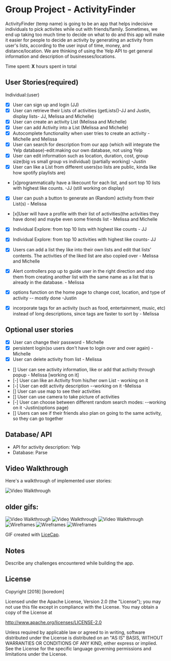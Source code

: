 # Group Project - ActivityFinder

ActivityFinder (temp name) is going to be an app  that helps indecisive individuals to pick activites while out with friends/family. Sometimes, we end up taking too much time to decide on what to do and this app will make it easier for people to decide an activity by generating an activity from user's lists, according to the user input of time, money, and distance/location. We are thinking of using the Yelp API to get general information and description of businesses/locations.

Time spent: **X** hours spent in total

## User Stories(required)
Individual:(user)
- [x] User can sign up and login (JJ)
- [x] User can retrieve their Lists of activities (getLists()-JJ and Justin, display lists- JJ, Melissa and Michelle)
- [x] User can create an activity List (Melissa and Michelle)
- [x] User can add Activity into a List (Melissa and Michelle)
- [x] Autocomplete functionality when user tries to create an activity - Michelle and Melissa
- [x] User can search for description from our app (which will integrate the Yelp database)-edit:making our own database, not using Yelp
- [x] User can edit information such as location, duration, cost, group size(big vs small group vs individual) (partially working) -Justin
- [x] User can like a List from different users(so lists are public, kinda like how spotify playlists are)
- [x]programmatically have a likecount for each list, and sort top 10 lists with highest like counts. -JJ (still working on display)
- [x] User can push a button to generate an (Random) activity from their List(s) - Melissa
- [x]User will have a profile with their list of activities(the activities they have done) and maybe even some friends list - Melissa and Michelle
- [x] Individual Explore: from top 10 lists with highest like counts - JJ
- [x] Individual Explore: from top 10 activities with highest like counts- JJ
- [x] Users can add a list they like into their own lists and edit that lists' contents. The activities of the liked list are also copied over - Melissa and Michelle
- [x] Alert controllers pop up to guide user in the right direction and stop them from creating another list with the same name as a list that is already in the database. - Melissa
- [x] options function on the home page to change cost, location, and type of activity -- mostly done -Justin 
- [x] incorporate tags for an activity (such as food, entertainment, music, etc) instead of long descriptions, since tags are faster to sort by - Melissa



## Optional user stories
- [x] User can change their password - Michelle
- [x] persistent login(so users don't have to login over and over again) - Michelle
- [x] User can delete activity from list - Melissa
- [] User can see activity information, like or add that activity through popup - Melissa [working on it]
- [-] User can like an Activity from his/her own List - working on it
- [-] User can edit activity description --working on it -Melissa
- [] User can use map to see their activities
- [] User can use camera to take picture of activities
- [-] User can choose between different random search modes: --working on it -Justin(options page)
- [] Users can see if their friends also plan on going to the same activity, so they can go together

## Database/ API
- API for activity description: Yelp
- Database: Parse


## Video Walkthrough

Here's a walkthrough of implemented user stories:


<img src='https://imgur.com/A6AihUh.gif' title='Video Walkthrough' width='' alt='Video Walkthrough' />





## older gifs:

<img src='https://i.imgur.com/CxcLl2k.gif' title='Video Walkthrough' width='' alt='Video Walkthrough' />

<img src='https://imgur.com/IpnmRZz.gif' title='Video Walkthrough' width='' alt='Video Walkthrough' />

<img src='https://imgur.com/x5uo2Dd.gif' title='Video Walkthrough' width='' alt='Video Walkthrough' />

<img src='https://imgur.com/bo78ciz.png' title='Wireframes' width='' alt='Wireframes' />

<img src='https://i.imgur.com/OtpjVnb.png' title='Wireframes' width='' alt='Wireframes' />

<img src='https://i.imgur.com/jgSFbGv.png' title='Wireframes' width='' alt='Wireframes' />

GIF created with [LiceCap](http://www.cockos.com/licecap/).

## Notes

Describe any challenges encountered while building the app.

## License

Copyright [2018] [boredom]

Licensed under the Apache License, Version 2.0 (the "License");
you may not use this file except in compliance with the License.
You may obtain a copy of the License at

http://www.apache.org/licenses/LICENSE-2.0

Unless required by applicable law or agreed to in writing, software
distributed under the License is distributed on an "AS IS" BASIS,
WITHOUT WARRANTIES OR CONDITIONS OF ANY KIND, either express or implied.
See the License for the specific language governing permissions and
limitations under the License.
